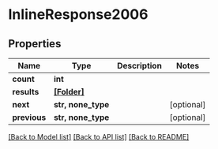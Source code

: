 # InlineResponse2006

## Properties
Name | Type | Description | Notes
------------ | ------------- | ------------- | -------------
**count** | **int** |  | 
**results** | [**[Folder]**](Folder.md) |  | 
**next** | **str, none_type** |  | [optional] 
**previous** | **str, none_type** |  | [optional] 

[[Back to Model list]](../README.md#documentation-for-models) [[Back to API list]](../README.md#documentation-for-api-endpoints) [[Back to README]](../README.md)



